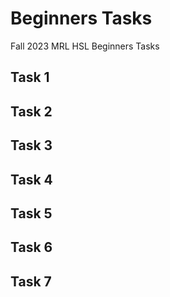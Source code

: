 # Beginners Tasks
Fall 2023 MRL HSL Beginners Tasks

## Task 1
## Task 2
## Task 3
## Task 4
## Task 5
## Task 6
## Task 7
